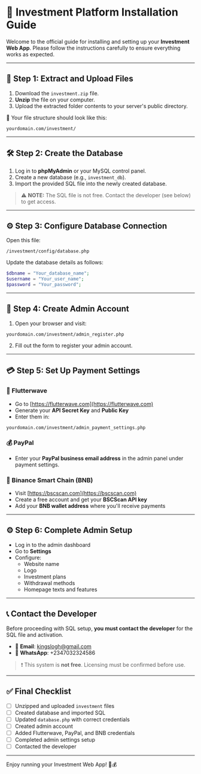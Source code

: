 
# 💼 Investment Platform Installation Guide

Welcome to the official guide for installing and setting up your **Investment Web App**. Please follow the instructions carefully to ensure everything works as expected.

---

## 📁 Step 1: Extract and Upload Files

1. Download the `investment.zip` file.
2. **Unzip** the file on your computer.
3. Upload the extracted folder contents to your server's public directory.

📍 Your file structure should look like this:
```
yourdomain.com/investment/
```

---

## 🛠️ Step 2: Create the Database

1. Log in to **phpMyAdmin** or your MySQL control panel.
2. Create a new database (e.g., `investment_db`).
3. Import the provided SQL file into the newly created database.

> ⚠️ **NOTE:** The SQL file is not free. Contact the developer (see below) to get access.

---

## ⚙️ Step 3: Configure Database Connection

Open this file:

```
/investment/config/database.php
```

Update the database details as follows:

```php
$dbname = "Your_database_name";
$username = "Your_user_name";
$password = "Your_password";
```

---

## 👤 Step 4: Create Admin Account

1. Open your browser and visit:

```
yourdomain.com/investment/admin_register.php
```

2. Fill out the form to register your admin account.

---

## 💳 Step 5: Set Up Payment Settings

### 🔑 Flutterwave

- Go to [https://flutterwave.com](https://flutterwave.com)
- Generate your **API Secret Key** and **Public Key**
- Enter them in:

```
yourdomain.com/investment/admin_payment_settings.php
```

### 💰 PayPal

- Enter your **PayPal business email address** in the admin panel under payment settings.

### 🔗 Binance Smart Chain (BNB)

- Visit [https://bscscan.com](https://bscscan.com)
- Create a free account and get your **BSCScan API key**
- Add your **BNB wallet address** where you'll receive payments

---

## ⚙️ Step 6: Complete Admin Setup

- Log in to the admin dashboard
- Go to **Settings**
- Configure:
  - Website name
  - Logo
  - Investment plans
  - Withdrawal methods
  - Homepage texts and features

---

## 📞 Contact the Developer

Before proceeding with SQL setup, **you must contact the developer** for the SQL file and activation.

- 📧 **Email**: [kingslogh@gmail.com](mailto:kingslogh@gmail.com)  
- 📱 **WhatsApp**: +2347032324586

> ❗ This system is **not free**. Licensing must be confirmed before use.

---

## ✅ Final Checklist

- [ ] Unzipped and uploaded `investment` files
- [ ] Created database and imported SQL
- [ ] Updated `database.php` with correct credentials
- [ ] Created admin account
- [ ] Added Flutterwave, PayPal, and BNB credentials
- [ ] Completed admin settings setup
- [ ] Contacted the developer

---

Enjoy running your Investment Web App! 💼💰

